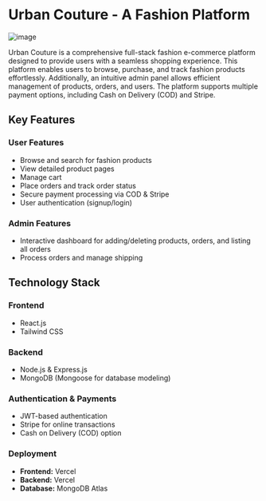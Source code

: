 # Urban Couture - A Fashion Platform
![image](https://github.com/user-attachments/assets/6784909d-6d25-40eb-b5a9-bfae91c4cfd2)

Urban Couture is a comprehensive full-stack fashion e-commerce platform designed to provide users with a seamless shopping experience. This platform enables users to browse, purchase, and track fashion products effortlessly. Additionally, an intuitive admin panel allows efficient management of products, orders, and users. The platform supports multiple payment options, including Cash on Delivery (COD) and Stripe.


## **Key Features**

### **User Features**
- Browse and search for fashion products
- View detailed product pages
- Manage cart
- Place orders and track order status
- Secure payment processing via COD & Stripe
- User authentication (signup/login)

### **Admin Features**
- Interactive dashboard for adding/deleting products, orders, and listing all orders
- Process orders and manage shipping

## **Technology Stack**

### **Frontend**
- React.js 
- Tailwind CSS

### **Backend**
- Node.js & Express.js
- MongoDB (Mongoose for database modeling)

### **Authentication & Payments**
- JWT-based authentication
- Stripe for online transactions
- Cash on Delivery (COD) option

### **Deployment**
- **Frontend:** Vercel
- **Backend:** Vercel
- **Database:** MongoDB Atlas


